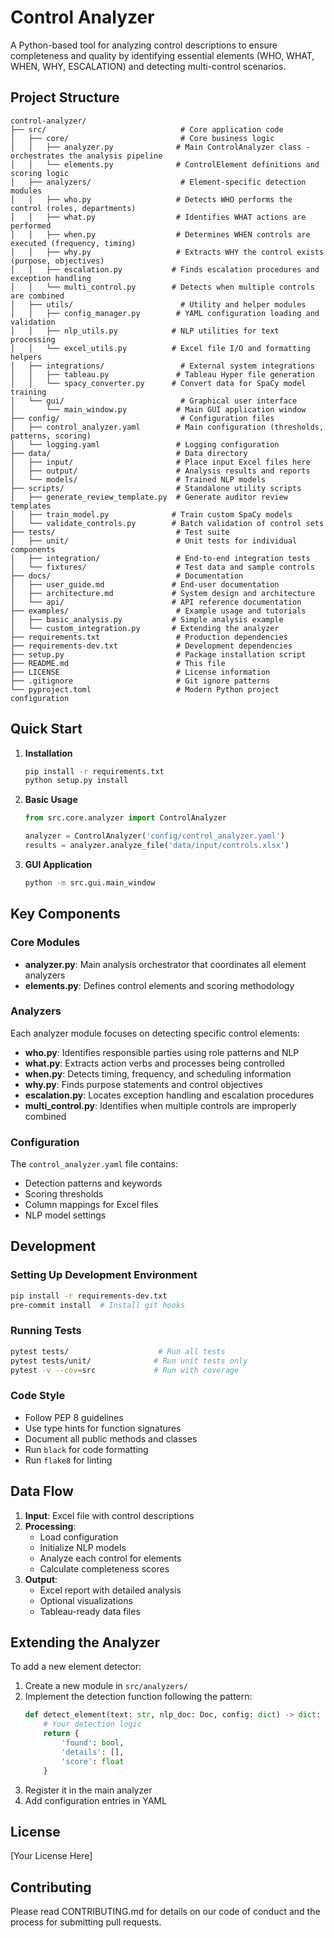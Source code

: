 # Control Analyzer

A Python-based tool for analyzing control descriptions to ensure completeness and quality by identifying essential elements (WHO, WHAT, WHEN, WHY, ESCALATION) and detecting multi-control scenarios.

## Project Structure

```
control-analyzer/
├── src/                              # Core application code
│   ├── core/                         # Core business logic
│   │   ├── analyzer.py              # Main ControlAnalyzer class - orchestrates the analysis pipeline
│   │   └── elements.py              # ControlElement definitions and scoring logic
│   ├── analyzers/                    # Element-specific detection modules
│   │   ├── who.py                   # Detects WHO performs the control (roles, departments)
│   │   ├── what.py                  # Identifies WHAT actions are performed
│   │   ├── when.py                  # Determines WHEN controls are executed (frequency, timing)
│   │   ├── why.py                   # Extracts WHY the control exists (purpose, objectives)
│   │   ├── escalation.py           # Finds escalation procedures and exception handling
│   │   └── multi_control.py        # Detects when multiple controls are combined
│   ├── utils/                        # Utility and helper modules
│   │   ├── config_manager.py        # YAML configuration loading and validation
│   │   ├── nlp_utils.py            # NLP utilities for text processing
│   │   └── excel_utils.py          # Excel file I/O and formatting helpers
│   ├── integrations/                 # External system integrations
│   │   ├── tableau.py               # Tableau Hyper file generation
│   │   └── spacy_converter.py      # Convert data for SpaCy model training
│   └── gui/                          # Graphical user interface
│       └── main_window.py           # Main GUI application window
├── config/                           # Configuration files
│   ├── control_analyzer.yaml        # Main configuration (thresholds, patterns, scoring)
│   └── logging.yaml                 # Logging configuration
├── data/                            # Data directory
│   ├── input/                       # Place input Excel files here
│   ├── output/                      # Analysis results and reports
│   └── models/                      # Trained NLP models
├── scripts/                         # Standalone utility scripts
│   ├── generate_review_template.py  # Generate auditor review templates
│   ├── train_model.py              # Train custom SpaCy models
│   └── validate_controls.py        # Batch validation of control sets
├── tests/                           # Test suite
│   ├── unit/                        # Unit tests for individual components
│   ├── integration/                 # End-to-end integration tests
│   └── fixtures/                    # Test data and sample controls
├── docs/                            # Documentation
│   ├── user_guide.md               # End-user documentation
│   ├── architecture.md             # System design and architecture
│   └── api/                        # API reference documentation
├── examples/                        # Example usage and tutorials
│   ├── basic_analysis.py           # Simple analysis example
│   └── custom_integration.py       # Extending the analyzer
├── requirements.txt                 # Production dependencies
├── requirements-dev.txt             # Development dependencies
├── setup.py                         # Package installation script
├── README.md                        # This file
├── LICENSE                          # License information
├── .gitignore                       # Git ignore patterns
└── pyproject.toml                   # Modern Python project configuration
```

## Quick Start

1. **Installation**
   ```bash
   pip install -r requirements.txt
   python setup.py install
   ```

2. **Basic Usage**
   ```python
   from src.core.analyzer import ControlAnalyzer
   
   analyzer = ControlAnalyzer('config/control_analyzer.yaml')
   results = analyzer.analyze_file('data/input/controls.xlsx')
   ```

3. **GUI Application**
   ```bash
   python -m src.gui.main_window
   ```

## Key Components

### Core Modules
- **analyzer.py**: Main analysis orchestrator that coordinates all element analyzers
- **elements.py**: Defines control elements and scoring methodology

### Analyzers
Each analyzer module focuses on detecting specific control elements:
- **who.py**: Identifies responsible parties using role patterns and NLP
- **what.py**: Extracts action verbs and processes being controlled
- **when.py**: Detects timing, frequency, and scheduling information
- **why.py**: Finds purpose statements and control objectives
- **escalation.py**: Locates exception handling and escalation procedures
- **multi_control.py**: Identifies when multiple controls are improperly combined

### Configuration
The `control_analyzer.yaml` file contains:
- Detection patterns and keywords
- Scoring thresholds
- Column mappings for Excel files
- NLP model settings

## Development

### Setting Up Development Environment
```bash
pip install -r requirements-dev.txt
pre-commit install  # Install git hooks
```

### Running Tests
```bash
pytest tests/                    # Run all tests
pytest tests/unit/              # Run unit tests only
pytest -v --cov=src             # Run with coverage
```

### Code Style
- Follow PEP 8 guidelines
- Use type hints for function signatures
- Document all public methods and classes
- Run `black` for code formatting
- Run `flake8` for linting

## Data Flow

1. **Input**: Excel file with control descriptions
2. **Processing**: 
   - Load configuration
   - Initialize NLP models
   - Analyze each control for elements
   - Calculate completeness scores
3. **Output**: 
   - Excel report with detailed analysis
   - Optional visualizations
   - Tableau-ready data files

## Extending the Analyzer

To add a new element detector:

1. Create a new module in `src/analyzers/`
2. Implement the detection function following the pattern:
   ```python
   def detect_element(text: str, nlp_doc: Doc, config: dict) -> dict:
       # Your detection logic
       return {
           'found': bool,
           'details': [],
           'score': float
       }
   ```
3. Register it in the main analyzer
4. Add configuration entries in YAML

## License

[Your License Here]

## Contributing

Please read CONTRIBUTING.md for details on our code of conduct and the process for submitting pull requests.